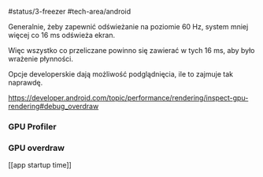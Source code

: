 #status/3-freezer 
#tech-area/android 

Generalnie, żeby zapewnić odświeżanie na poziomie 60 Hz, system mniej więcej co 16 ms odświeża ekran.

Więc wszystko co przeliczane powinno się zawierać w tych 16 ms, aby było wrażenie płynności.

Opcje developerskie dają możliwość podglądnięcia, ile to zajmuje tak naprawdę.

https://developer.android.com/topic/performance/rendering/inspect-gpu-rendering#debug_overdraw

### GPU Profiler
### GPU overdraw

[[app startup time]]
